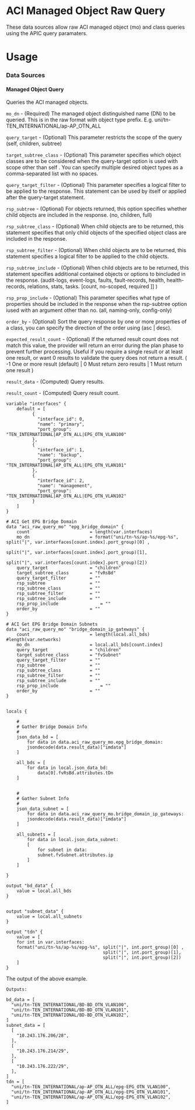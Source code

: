 # ACI Managed Object Raw Query

These data sources allow raw ACI managed object (mo) and class queries using the APIC query paramaters.

# Usage

### Data Sources

#### Managed Object Query
Queries the ACI managed objects.

`mo_dn` - (Required) The managed object distinguished name (DN) to be queried. This is in the raw format with object type prefix. E.g. uni/tn-TEN_INTERNATIONAL/ap-AP_OTN_ALL

`query_target` - (Optional) This parameter restricts the scope of the query (self, children, subtree)

`target_subtree_class` - (Optional) This parameter specifies which object classes are to be considered when the query-target option is used with scope other than self . You can specify multiple desired object types as a comma-separated list with no spaces.

`query_target_filter` - (Optional) This parameter specifies a logical filter to be applied to the response. This statement can be used by itself or applied after the query-target statement.

`rsp_subtree` - (Optional) For objects returned, this option specifies whether child objects are included in the response. (no, children, full)

`rsp_subtree_class` - (Optional) When child objects are to be returned, this statement specifies that only child objects of the specified object class are included in the response.

`rsp_subtree_filter` - (Optional) When child objects are to be returned, this statement specifies a logical filter to be applied to the child objects.

`rsp_subtree_include` - (Optional) When child objects are to be returned, this statement specifies additional contained objects or options to bincluded in the response. (audit-logs, event-logs, faults, fault-records, health, health-records, relations, stats, tasks. [count, no-scoped, required ]]    )

`rsp_prop_include` - (Optional) This parameter specifies what type of properties should be included in the response when the rsp-subtree option iused with an argument other than no. (all, naming-only, config-only)

`order_by` - (Optional) Sort the query response by one or more properties of a class, you can specify the direction of the order using (asc | desc).

`expected_result_count` - (Optional) If the returned result count does not match this value, the provider will return an error during the plan phase to prevent further processing. Useful if you require a single result or at least one result, or want 0 results to validate the query does not return a result. ( -1 One or more result (default) | 0 Must return zero results | 1 Must return one result )

`result_data` - (Computed) Query results.

`result_count` - (Computed) Query result count.



```
variable "interfaces" {
    default = [
          {
            "interface_id": 0,
            "name": "primary",
            "port_group": "TEN_INTERNATIONAL|AP_OTN_ALL|EPG_OTN_VLAN100"
          },
          {
            "interface_id": 1,
            "name": "backup",
            "port_group": "TEN_INTERNATIONAL|AP_OTN_ALL|EPG_OTN_VLAN101"
          },
          {
            "interface_id": 2,
            "name": "management",
            "port_group": "TEN_INTERNATIONAL|AP_OTN_ALL|EPG_OTN_VLAN102"
          }
    ]
}

# ACI Get EPG Bridge Domain
data "aci_raw_query_mo" "epg_bridge_domain" {
    count                       = length(var.interfaces)
    mo_dn                       = format("uni/tn-%s/ap-%s/epg-%s", split("|", var.interfaces[count.index].port_group)[0] , 
                                                                   split("|", var.interfaces[count.index].port_group)[1], 
                                                                   split("|", var.interfaces[count.index].port_group)[2])  
    query_target         		= "children"
	target_subtree_class 		= "fvRsBd"
	query_target_filter  		= ""
	rsp_subtree          		= ""
	rsp_subtree_class    		= ""
	rsp_subtree_filter   		= ""
	rsp_subtree_include  		= ""
	rsp_prop_include                = ""
	order_by             		= ""
}

# ACI Get EPG Bridge Domain Subnets
data "aci_raw_query_mo" "bridge_domain_ip_gateways" {
    count                       = length(local.all_bds) #length(var.networks)
    mo_dn                       = local.all_bds[count.index]  
    query_target         		= "children"
	target_subtree_class 		= "fvSubnet"
	query_target_filter  		= ""
	rsp_subtree          		= ""
	rsp_subtree_class    		= ""
	rsp_subtree_filter   		= ""
	rsp_subtree_include  		= ""
	rsp_prop_include                = ""
	order_by             		= ""
}


locals {

    #
    # Gather Bridge Domain Info
    #
    json_data_bd = [ 
        for data in data.aci_raw_query_mo.epg_bridge_domain:
        jsondecode(data.result_data)["imdata"]
    ]

    all_bds = [
        for data in local.json_data_bd:
            data[0].fvRsBd.attributes.tDn
    ]


    #
    # Gather Subnet Info
    #
    json_data_subnet = [ 
        for data in data.aci_raw_query_mo.bridge_domain_ip_gateways:
        jsondecode(data.result_data)["imdata"]
    ]

    all_subnets = [
        for data in local.json_data_subnet:
        [
            for subnet in data:
            subnet.fvSubnet.attributes.ip
        ]
    ]

}

output "bd_data" {
    value = local.all_bds
}


output "subnet_data" {
    value = local.all_subnets
}

output "tdn" {
    value = [
    for int in var.interfaces:
    format("uni/tn-%s/ap-%s/epg-%s", split("|", int.port_group)[0] , 
                                     split("|", int.port_group)[1], 
                                     split("|", int.port_group)[2])
    ]
}
```

The output of the above example.
```
Outputs:

bd_data = [
  "uni/tn-TEN_INTERNATIONAL/BD-BD_OTN_VLAN100",
  "uni/tn-TEN_INTERNATIONAL/BD-BD_OTN_VLAN101",
  "uni/tn-TEN_INTERNATIONAL/BD-BD_OTN_VLAN102",
]
subnet_data = [
  [
    "10.243.176.206/28",
  ],
  [
    "10.243.176.214/29",
  ],
  [
    "10.243.176.222/29",
  ],
]
tdn = [
  "uni/tn-TEN_INTERNATIONAL/ap-AP_OTN_ALL/epg-EPG_OTN_VLAN100",
  "uni/tn-TEN_INTERNATIONAL/ap-AP_OTN_ALL/epg-EPG_OTN_VLAN101",
  "uni/tn-TEN_INTERNATIONAL/ap-AP_OTN_ALL/epg-EPG_OTN_VLAN102",
]

```